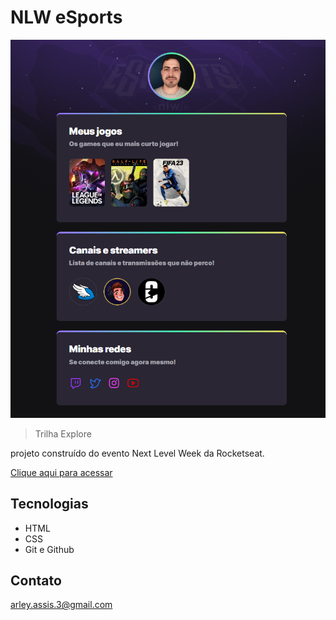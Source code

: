# NLW eSports

![preview](./nlw/.github/preview.png)

> Trilha Explore

projeto construído do evento Next Level Week da Rocketseat.

[Clique aqui para acessar](https://arleymartini.github.io/nlw-esports-exoplorer/nlw/)

## Tecnologias

- HTML
- CSS
- Git e Github

## Contato

arley.assis.3@gmail.com